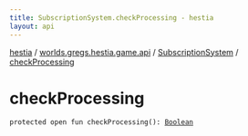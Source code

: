 ```yaml
---
title: SubscriptionSystem.checkProcessing - hestia
layout: api
---
```


<div class='api-docs-breadcrumbs'><a href="../../index.html">hestia</a> / <a href="../index.html">worlds.gregs.hestia.game.api</a> / <a href="index.html">SubscriptionSystem</a> / <a href="./check-processing.html">checkProcessing</a></div>

# checkProcessing

<div class="signature"><code><span class="keyword">protected</span> <span class="keyword">open</span> <span class="keyword">fun </span><span class="identifier">checkProcessing</span><span class="symbol">(</span><span class="symbol">)</span><span class="symbol">: </span><a href="https://kotlinlang.org/api/latest/jvm/stdlib/kotlin/-boolean/index.html"><span class="identifier">Boolean</span></a></code></div>
